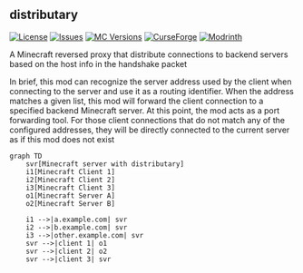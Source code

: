 ## distributary

[![License](https://img.shields.io/github/license/Fallen-Breath/distributary.svg)](http://www.gnu.org/licenses/lgpl-3.0.html)
[![Issues](https://img.shields.io/github/issues/Fallen-Breath/distributary.svg)](https://github.com/Fallen-Breath/distributary/issues)
[![MC Versions](http://cf.way2muchnoise.eu/versions/For%20MC_distributary_all.svg)](https://legacy.curseforge.com/minecraft/mc-mods/distributary)
[![CurseForge](http://cf.way2muchnoise.eu/full_distributary_downloads.svg)](https://legacy.curseforge.com/minecraft/mc-mods/distributary)
[![Modrinth](https://img.shields.io/modrinth/dt/UQomx7Ba?label=Modrinth%20Downloads)](https://modrinth.com/mod/distributary)

A Minecraft reversed proxy that distribute connections to backend servers based on the host info in the handshake packet

In brief, this mod can recognize the server address used by the client when connecting to the server and use it as a routing identifier.
When the address matches a given list, this mod will forward the client connection to a specified backend Minecraft server.
At this point, the mod acts as a port forwarding tool.
For those client connections that do not match any of the configured addresses,
they will be directly connected to the current server as if this mod does not exist

```mermaid
graph TD
    svr[Minecraft server with distributary]
    i1[Minecraft Client 1]
    i2[Minecraft Client 2]
    i3[Minecraft Client 3]
    o1[Minecraft Server A]
    o2[Minecraft Server B]

    i1 -->|a.example.com| svr
    i2 -->|b.example.com| svr
    i3 -->|other.example.com| svr
    svr -->|client 1| o1
    svr -->|client 2| o2
    svr -->|client 3| svr
```